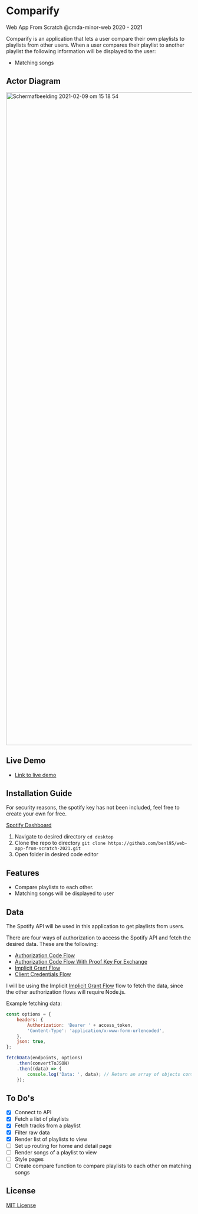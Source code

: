 # Comparify

Web App From Scratch @cmda-minor-web 2020 - 2021

Comparify is an application that lets a user compare their own playlists to
playlists from other users. When a user compares their playlist to another
playlist the following information will be displayed to the user:

-  Matching songs

## Actor Diagram

<img width="1769" alt="Schermafbeelding 2021-02-09 om 15 18 54" src="https://user-images.githubusercontent.com/43675725/107376402-258fba80-6aea-11eb-9ce9-4cf162a1e649.png">

## Live Demo

-  [Link to live demo](https://spotify-authentication.netlify.app)

## Installation Guide

For security reasons, the spotify key has not been included, feel free to create
your own for free.

[Spotify Dashboard](https://developer.spotify.com/dashboard/)

1. Navigate to desired directory `cd desktop`
2. Clone the repo to directory
   `git clone https://github.com/benl95/web-app-from-scratch-2021.git`
3. Open folder in desired code editor

## Features

-  Compare playlists to each other.
-  Matching songs will be displayed to user

## Data

The Spotify API will be used in this application to get playlists from users.

There are four ways of authorization to access the Spotify API and fetch the
desired data. These are the following:

-  [Authorization Code Flow](https://developer.spotify.com/documentation/general/guides/authorization-guide/#authorization-code-flow)
-  [Authorization Code Flow With Proof Key For Exchange](https://developer.spotify.com/documentation/general/guides/authorization-guide/#authorization-code-flow-with-proof-key-for-code-exchange-pkce)
-  [Implicit Grant Flow](https://developer.spotify.com/documentation/general/guides/authorization-guide/#implicit-grant-flow)
-  [Client Credentials Flow](https://developer.spotify.com/documentation/general/guides/authorization-guide/#client-credentials-flow)

I will be using the Implicit
[Implicit Grant Flow](https://developer.spotify.com/documentation/general/guides/authorization-guide/#implicit-grant-flow)
flow to fetch the data, since the other authorization flows will require
Node.js.

Example fetching data:

```js
const options = {
	headers: {
		Authorization: 'Bearer ' + access_token,
		'Content-Type': 'application/x-www-form-urlencoded',
	},
	json: true,
};

fetchData(endpoints, options)
	.then(convertToJSON)
	.then((data) => {
		console.log('Data: ', data); // Return an array of objects containing personal info about my Spotify user account
	});
```

## To Do's

-  [x] Connect to API
-  [x] Fetch a list of playlists
-  [x] Fetch tracks from a playlist
-  [x] Filter raw data
-  [x] Render list of playlists to view
-  [ ] Set up routing for home and detail page
-  [ ] Render songs of a playlist to view
-  [ ] Style pages
-  [ ] Create compare function to compare playlists to each other on matching
       songs

## License

[MIT License](https://opensource.org/licenses/MIT)
